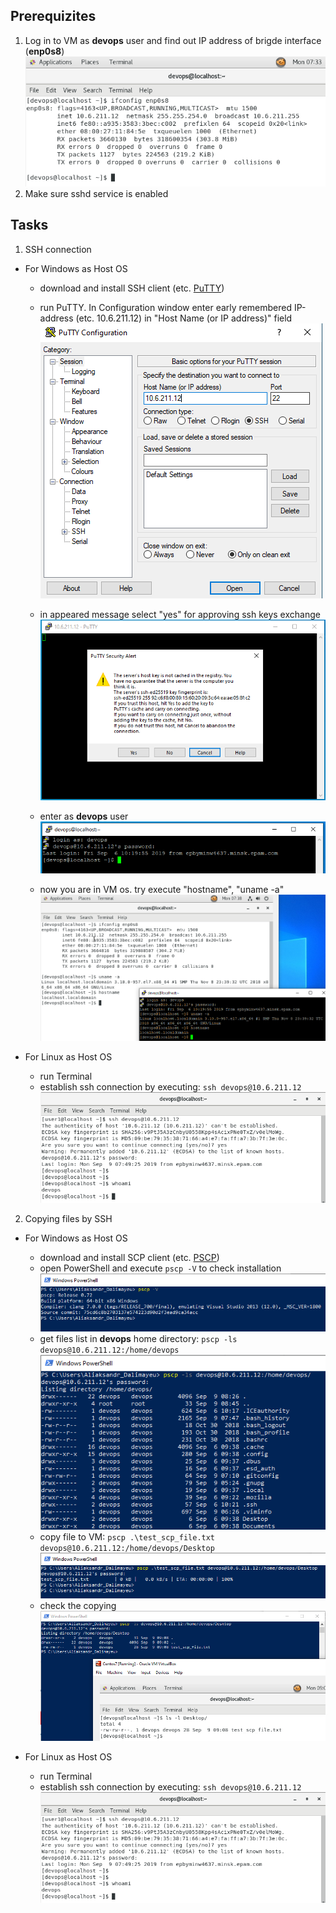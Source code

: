 ## Prerequizites
1. Log in to VM as **devops** user and find out IP address of brigde interface (**enp0s8**)  
![](images/1_get_vm_ip.PNG)
2. Make sure sshd service is enabled
  
## Tasks

1. SSH connection
  - For Windows as Host OS  
    - download and install SSH client (etc. [PuTTY](https://www.putty.org/))  
    - run PuTTY. In Configuration window enter early remembered IP-address (etc. 10.6.211.12) in "Host Name (or IP address)" field  
    ![](images/2_enter_ip.PNG)  

    - in appeared message select "yes" for approving ssh keys exchange  
    ![](images/3_accept_key.PNG)  

    - enter as **devops** user  
    ![](images/4_log_in.PNG)  

    - now you are in VM os. try execute "hostname", "uname -a"  
    ![](images/5_result.PNG)  


  - For Linux as Host OS
    - run Terminal
    - establish ssh connection by executing: `ssh devops@10.6.211.12`  
    ![](images/6_ssh_linux2linux.PNG)  
  
2. Copying files by SSH
  - For Windows as Host OS  
    - download and install SCP client (etc. [PSCP](https://the.earth.li/~sgtatham/putty/latest/w64/pscp.exe))  
    - open PowerShell and execute `pscp -V` to check installation  
    ![](images/7_pscp_check_v.PNG)  
    - get files list in **devops** home directory: `pscp -ls devops@10.6.211.12:/home/devops`  
    ![](images/8_pscp_ls.PNG)  
    - copy file to VM: `pscp .\test_scp_file.txt devops@10.6.211.12:/home/devops/Desktop`  
    ![](images/9_pscp_copy.PNG)  
    - check the copying  
    ![](images/10_pscp_check.PNG)  


  - For Linux as Host OS
    - run Terminal
    - establish ssh connection by executing: `ssh devops@10.6.211.12`  
    ![](images/6_ssh_linux2linux.PNG)  




